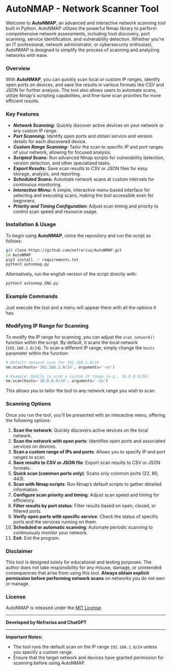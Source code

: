 
# AutoNMAP - Network Scanner Tool

Welcome to **AutoNMAP**, an advanced and interactive network scanning tool built in Python. AutoNMAP utilizes the powerful Nmap library to perform comprehensive network assessments, including host discovery, port scanning, service identification, and vulnerability detection. Whether you're an IT professional, network administrator, or cybersecurity enthusiast, AutoNMAP is designed to simplify the process of scanning and analyzing networks with ease.

### Overview

With **AutoNMAP**, you can quickly scan local or custom IP ranges, identify open ports on devices, and save the results in various formats like CSV and JSON for further analysis. The tool also allows users to automate scans, utilize Nmap's scripting capabilities, and fine-tune scan priorities for more efficient results.

### Key Features

<ul>
  <li><strong><em>Network Scanning:</em></strong> Quickly discover active devices on your network or any custom IP range.</li>
  <li><strong><em>Port Scanning:</em></strong> Identify open ports and obtain service and version details for each discovered device.</li>
  <li><strong><em>Custom Range Scanning:</em></strong> Tailor the scan to specific IP and port ranges of your network, allowing for focused analysis.</li>
  <li><strong><em>Scripted Scans:</em></strong> Run advanced Nmap scripts for vulnerability detection, version detection, and other specialized tasks.</li>
  <li><strong><em>Export Results:</em></strong> Save scan results to CSV or JSON files for easy storage, analysis, and reporting.</li>
  <li><strong><em>Scheduled Scans:</em></strong> Automate network scans at custom intervals for continuous monitoring.</li>
  <li><strong><em>Interactive Menu:</em></strong> A simple, interactive menu-based interface for selecting and executing scans, making the tool accessible even for beginners.</li>
  <li><strong><em>Priority and Timing Configuration:</em></strong> Adjust scan timing and priority to control scan speed and resource usage.</li>
</ul>

### Installation & Usage

To begin using **AutoNMAP**, clone the repository and run the script as follows:

```bash
git clone https://github.com/nefrarius/AutoNMAP.git
cd AutoNMAP
pip3 install -r requirements.txt
python3 autonmap.py
```

Alternatively, run the english version of the script directly with:

```bash
python3 autonmap_ENG.py
```

### Example Commands

Just execute the tool and a menu will appear there with all the options it has.

### Modifying IP Range for Scanning

To modify the IP range for scanning, you can adjust the `scan_network()` function within the script. By default, it scans the local network (`192.168.1.0/24`). To scan a different IP range, simply change the `hosts` parameter within the function:

```python
# Default network scan for 192.168.1.0/24
nm.scan(hosts='192.168.1.0/24', arguments='-sn')

# Example: Modify to scan a custom IP range (e.g., 10.0.0.0/24)
nm.scan(hosts='10.0.0.0/24', arguments='-sn')
```

This allows you to tailor the tool to any network range you wish to scan.

### Scanning Options

Once you run the tool, you'll be presented with an interactive menu, offering the following options:

1. **Scan the network**: Quickly discovers active devices on the local network.
2. **Scan the network with open ports**: Identifies open ports and associated services on devices.
3. **Scan a custom range of IPs and ports**: Allows you to specify IP and port ranges to scan.
4. **Save results to CSV or JSON file**: Export scan results to CSV or JSON formats.
5. **Quick scan (common ports only)**: Scans only common ports (22, 80, 443).
6. **Scan with Nmap scripts**: Run Nmap’s default scripts to gather detailed information.
7. **Configure scan priority and timing**: Adjust scan speed and timing for efficiency.
8. **Filter results by port status**: Filter results based on open, closed, or filtered ports.
9. **Verify open ports with specific service**: Check the status of specific ports and the services running on them.
10. **Scheduled or automatic scanning**: Automate periodic scanning to continuously monitor your network.
11. **Exit**: Exit the program.

### Disclaimer

This tool is designed solely for educational and testing purposes. The author does not take responsibility for any misuse, damage, or unintended consequences that arise from using this tool. **Always obtain explicit permission before performing network scans** on networks you do not own or manage.

### License

AutoNMAP is released under the [MIT License](LICENSE).

---

**Developed by Nefrarius and ChatGPT**

---
**Important Notes:**

- The tool runs the default scan on the IP range `192.168.1.0/24` unless you specify a custom range.
- Ensure that the target network and devices have granted permission for scanning before using AutoNMAP.
```


